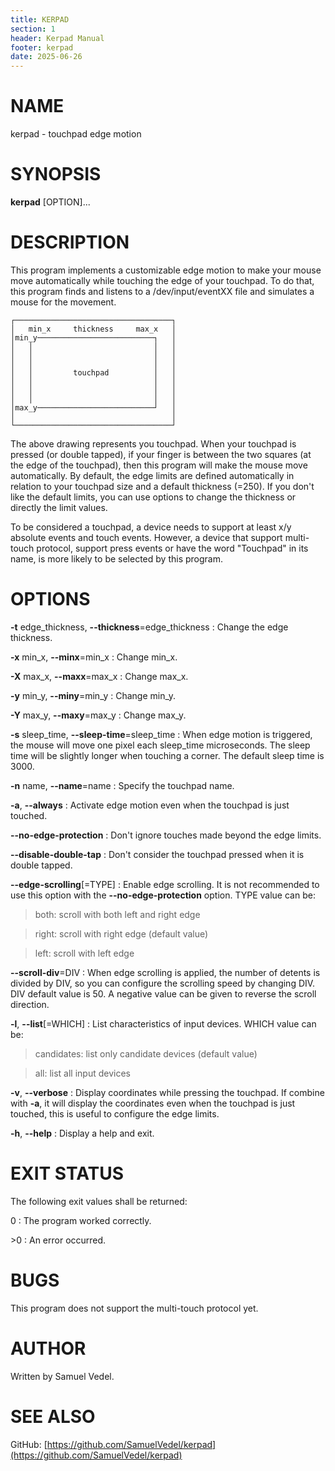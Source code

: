 ```yaml
---
title: KERPAD
section: 1
header: Kerpad Manual
footer: kerpad
date: 2025-06-26
---
```


# NAME
kerpad - touchpad edge motion

# SYNOPSIS
**kerpad** [OPTION]...

# DESCRIPTION
This program implements a customizable edge motion to make your mouse move automatically while touching the edge of your touchpad. To do that, this program finds and listens to a /dev/input/eventXX file and simulates a mouse for the movement.

```
┌───────────────────────────────────┐
│   min_x     thickness     max_x   │
│min_y──────────────────────────┐   │
│   │                           │   │
│   │                           │   │
│   │                           │   │
│   │         touchpad          │   │
│   │                           │   │
│   │                           │   │
│   │                           │   │
│max_y──────────────────────────┘   │
│                                   │
└───────────────────────────────────┘
```
The above drawing represents you touchpad. When your  touchpad is pressed (or double tapped), if your finger is between the two squares (at the edge of the touchpad), then this program will make the mouse move automatically. By  default, the edge limits are defined automatically in relation to your touchpad size and a default thickness (=250). If you don't like the default limits, you can use options to change the thickness or directly the limit values.

To be considered a touchpad, a device needs to support at least x/y absolute events and touch events. However, a device that support multi-touch protocol, support press events or have the word "Touchpad" in its name, is more likely to be selected by this program.

# OPTIONS
**-t** edge_thickness, **-\-thickness**=edge_thickness
: Change the edge thickness.

**-x** min_x, **-\-minx**=min_x
: Change min_x.

**-X** max_x, **-\-maxx**=max_x
: Change max_x.

**-y** min_y, **-\-miny**=min_y
: Change min_y.

**-Y** max_y, **-\-maxy**=max_y
: Change max_y.

**-s** sleep_time, **-\-sleep-time**=sleep_time
: When edge motion is triggered, the mouse will move one pixel each sleep_time microseconds. The sleep time will be slightly longer when touching a corner. The default sleep time is 3000.

**-n** name, **-\-name**=name
: Specify the touchpad name.

**-a**, **-\-always**
: Activate edge motion even when the touchpad is just touched.

**-\-no-edge-protection**
: Don't ignore touches made beyond the edge limits.

**-\-disable-double-tap**
: Don't consider the touchpad pressed when it is double tapped.

**-\-edge-scrolling**[=TYPE]
: Enable edge scrolling. It is not recommended to use this option with the **-\-no-edge-protection** option. TYPE value can be:

> both: scroll with both left and right edge

> right: scroll with right edge (default value)

> left: scroll with left edge

**-\-scroll-div**=DIV
: When edge scrolling is applied, the number of detents is divided by DIV, so you can configure the scrolling speed by changing DIV. DIV default value is 50. A negative value can be given to reverse the scroll direction.

**-l**, **-\-list**[=WHICH]
: List characteristics of input devices. WHICH value can be:

> candidates: list only candidate devices (default value)

> all: list all input devices

**-v**, **-\-verbose**
: Display coordinates while pressing the touchpad. If combine with **-a**, it will display the coordinates even when the touchpad is just touched, this is useful to configure the edge limits.

**-h**, **-\-help**
: Display a help and exit.

# EXIT STATUS

The following exit values shall be returned:

0
: The program worked correctly.

\>0
: An error occurred.

# BUGS

This program does not support the multi-touch protocol yet.

# AUTHOR
Written by Samuel Vedel.

# SEE ALSO
GitHub: [https://github.com/SamuelVedel/kerpad](https://github.com/SamuelVedel/kerpad)
